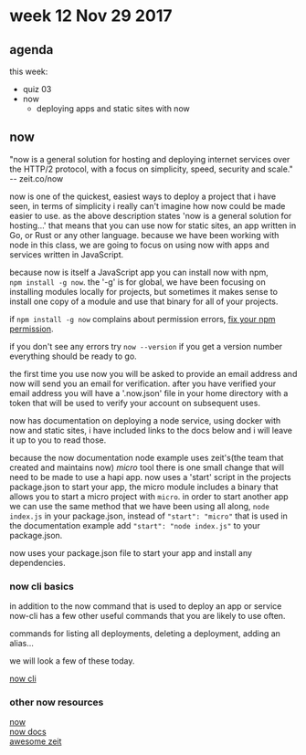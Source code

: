 # week 12 Nov 29 2017

## agenda

this week:
- quiz 03
- now
  - deploying apps and static sites with now


## now

"now is a general solution for hosting and deploying internet services over the HTTP/2 protocol, 
with a focus on simplicity, speed, security and scale." -- zeit.co/now

now is one of the quickest, easiest ways to deploy a project that i have seen,
in terms of simplicity i really can't imagine how now could be made
easier to use. as the above description states 'now is a general solution for
hosting...' that means that you can use now for static sites, an app written in
Go, or Rust or any other language. because we have been working with node in this class, we are going to focus on
using now with apps and services written in JavaScript.

because now is itself a JavaScript app you can install now with npm,  
`npm install -g now`. the '-g' is for global, we have been focusing on installing
modules locally for projects, but sometimes it makes sense to install one copy
of a module and use that binary for all of your projects.

if `npm install -g now` complains about permission errors, [fix your npm
permission](https://docs.npmjs.com/getting-started/fixing-npm-permissions).

if you don't see any errors try `now --version` if you get a version number
everything should be ready to go.

the first time you use now you will be asked to provide an email address and now
will send you an email for verification. after you have verified your email
address you will have a '.now.json' file in your home directory with a token that will be used to verify
your account on subsequent uses.

now has documentation on deploying a node service, using docker with now and
static sites, i have included links to the docs below and i will leave it up to
you to read those.

because the now documentation node example uses zeit's(the team that created and maintains
now) *micro* tool there is one small change that will need to be made to use a
hapi app. now uses a 'start' script in the projects package.json to start your
app, the micro module includes a binary that allows you to start a micro project
with `micro`. in order to start another app we can use the same method that we
have been using all along, `node index.js`  in your package.json, instead of
`"start": "micro"` that is used in the documentation example add `"start": "node
index.js"` to your package.json.

now uses your package.json file to start your app and install any dependencies.

### now cli basics

in addition to the now command that is used to deploy an app or service now-cli
has a few other useful commands that you are likely to use often.

commands for listing all deployments, deleting a deployment, adding an alias...

we will look a few of these today.

[now cli](https://zeit.co/docs/features/now-cli)

### other now resources

[now](https://zeit.co/now)  
[now docs](https://zeit.co/docs)  
[awesome zeit](https://github.com/zeit/awesome-zeit)
